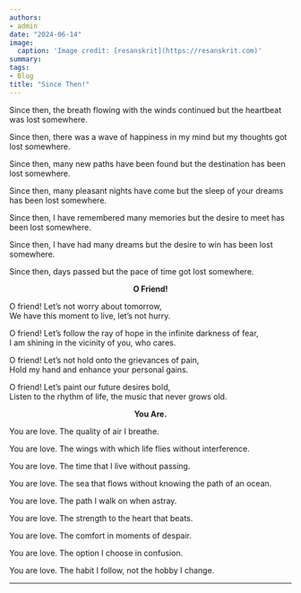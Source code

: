 ```yaml
---
authors:
- admin
date: "2024-06-14"
image:
  caption: 'Image credit: [resanskrit](https://resanskrit.com)'
summary: 
tags:
- Blog
title: "Since Then!"
---
```

Since then, the breath flowing with the winds continued but the heartbeat was lost somewhere.<br/>

Since then, there was a wave of happiness in my mind but my thoughts got lost somewhere.<br/>

Since then, many new paths have been found but the destination has been lost somewhere.<br/>

Since then, many pleasant nights have come but the sleep of your dreams has been lost somewhere.<br/>

Since then, I have remembered many memories but the desire to meet has been lost somewhere.<br/>

Since then, I have had many dreams but the desire to win has been lost somewhere.<br/>

Since then, days passed but the pace of time got lost somewhere.<br/>

<p align="center"><b>O Friend!</b></p>
O friend! Let’s not worry about tomorrow,<br/>
We have this moment to live, let’s not hurry.<br/>

O friend! Let’s follow the ray of hope in the infinite darkness of fear,<br/>
I am shining in the vicinity of you, who cares.<br/>

O friend! Let’s not hold onto the grievances of pain,<br/>
Hold my hand and enhance your personal gains.<br/>

O friend! Let’s paint our future desires bold,<br/>
Listen to the rhythm of life, the music that never grows old.<br/>

<p align="center"><b>You Are.</b></p>

You are love. The quality of air I breathe.<br/>

You are love. The wings with which life flies without interference.<br/>

You are love. The time that I live without passing.<br/>

You are love. The sea that flows without knowing the path of an ocean.<br/>

You are love. The path I walk on when astray.<br/>

You are love. The strength to the heart that beats.<br/>

You are love. The comfort in moments of despair.<br/>

You are love. The option I choose in confusion.<br/>

You are love. The habit I follow, not the hobby I change.<br/>

---